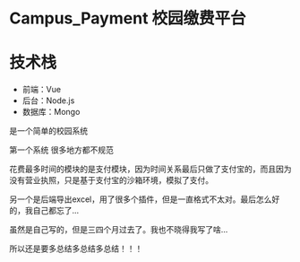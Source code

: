 # Campus_Payment 校园缴费平台

# 技术栈
 * 前端：Vue </br>
 * 后台：Node.js</br>
 * 数据库：Mongo</br>

是一个简单的校园系统

第一个系统 很多地方都不规范

花费最多时间的模块的是支付模块，因为时间关系最后只做了支付宝的，而且因为没有营业执照，只是基于支付宝的沙箱环境，模拟了支付。

另一个是后端导出excel，用了很多个插件，但是一直格式不太对。最后怎么好的，我自己都忘了...

虽然是自己写的，但是三四个月过去了。我也不晓得我写了啥...

所以还是要多总结多总结多总结！！！
